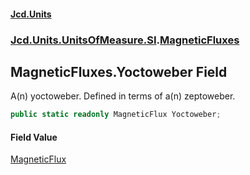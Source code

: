 #### [Jcd.Units](index.md 'index')
### [Jcd.Units.UnitsOfMeasure.SI](Jcd.Units.UnitsOfMeasure.SI.md 'Jcd.Units.UnitsOfMeasure.SI').[MagneticFluxes](Jcd.Units.UnitsOfMeasure.SI.MagneticFluxes.md 'Jcd.Units.UnitsOfMeasure.SI.MagneticFluxes')

## MagneticFluxes.Yoctoweber Field

A(n) yoctoweber. Defined in terms of a(n) zeptoweber.

```csharp
public static readonly MagneticFlux Yoctoweber;
```

#### Field Value
[MagneticFlux](Jcd.Units.UnitTypes.MagneticFlux.md 'Jcd.Units.UnitTypes.MagneticFlux')